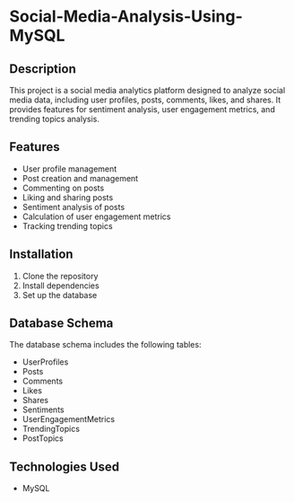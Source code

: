 # Social-Media-Analysis-Using-MySQL

## Description
This project is a social media analytics platform designed to analyze social media data, including user profiles, posts, comments, likes, and shares. It provides features for sentiment analysis, user engagement metrics, and trending topics analysis.

## Features
- User profile management
- Post creation and management
- Commenting on posts
- Liking and sharing posts
- Sentiment analysis of posts
- Calculation of user engagement metrics
- Tracking trending topics

## Installation
1. Clone the repository
2. Install dependencies
3. Set up the database


## Database Schema
The database schema includes the following tables:
- UserProfiles
- Posts
- Comments
- Likes
- Shares
- Sentiments
- UserEngagementMetrics
- TrendingTopics
- PostTopics

## Technologies Used
- MySQL


